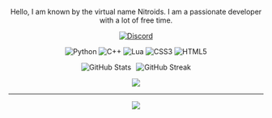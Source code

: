 <div align="center">

Hello, I am known by the virtual name Nitroids. I am a passionate developer with a lot of free time.

[![Discord](https://img.shields.io/badge/Discord-%237289DA.svg?logo=discord&logoColor=white)](https://discord.com/users/827254107621425162) 

![Python](https://img.shields.io/badge/python-3670A0?style=flat&logo=python&logoColor=ffdd54) ![C++](https://img.shields.io/badge/c++-%2300599C.svg?style=flat&logo=c%2B%2B&logoColor=white) ![Lua](https://img.shields.io/badge/lua-%232C2D72.svg?style=flat&logo=lua&logoColor=white) ![CSS3](https://img.shields.io/badge/css3-%231572B6.svg?style=flat&logo=css3&logoColor=white) ![HTML5](https://img.shields.io/badge/html5-%23E34F26.svg?style=flat&logo=html5&logoColor=white)

<div style="display: flex; justify-content: center; align-items: flex-start;">
    <img src="https://github-readme-stats.vercel.app/api?username=iCyku&theme=tokyonight&hide_border=true&include_all_commits=false&count_private=true" alt="GitHub Stats" style="margin-right: 10px;"/>
    <img src="https://github-readme-streak-stats.herokuapp.com/?user=iCyku&theme=tokyonight&hide_border=true" alt="GitHub Streak" />
</div>

![](https://github-trophies.vercel.app/?username=iCyku&theme=algolia&no-frame=false&no-bg=false&margin-w=4)

---
[![](https://visitcount.itsvg.in/api?id=iCyku&icon=0&color=1)](https://visitcount.itsvg.in)

</div>
